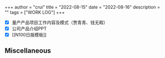 +++
author = "crui"
title = "2022-08-15"
date = "2022-08-16"
description = ""
tags = ["WORK LOG"]
+++

- [x] 量产产品项目工作内容及模式（贾青青、钱无暇）
- [x] 公司产品介绍PPT
- [x] [[N100日报模板]]

## Miscellaneous

